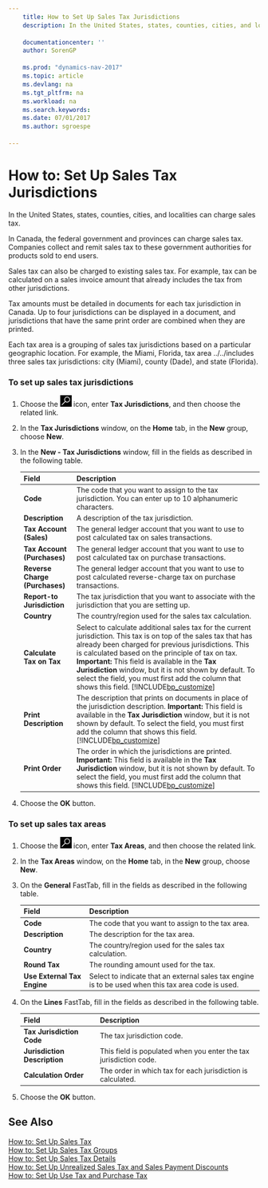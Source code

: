 ```yaml
---
    title: How to Set Up Sales Tax Jurisdictions
    description: In the United States, states, counties, cities, and localities can charge sales tax.

    documentationcenter: ''
    author: SorenGP

    ms.prod: "dynamics-nav-2017"
    ms.topic: article
    ms.devlang: na
    ms.tgt_pltfrm: na
    ms.workload: na
    ms.search.keywords:
    ms.date: 07/01/2017
    ms.author: sgroespe

---
```

# How to: Set Up Sales Tax Jurisdictions
In the United States, states, counties, cities, and localities can charge sales tax.  

 In Canada, the federal government and provinces can charge sales tax. Companies collect and remit sales tax to these government authorities for products sold to end users.  

 Sales tax can also be charged to existing sales tax. For example, tax can be calculated on a sales invoice amount that already includes the tax from other jurisdictions.  

 Tax amounts must be detailed in documents for each tax jurisdiction in Canada. Up to four jurisdictions can be displayed in a document, and jurisdictions that have the same print order are combined when they are printed.  

 Each tax area is a grouping of sales tax jurisdictions based on a particular geographic location. For example, the Miami, Florida, tax area ../../includes three sales tax jurisdictions: city (Miami), county (Dade), and state (Florida).  

### To set up sales tax jurisdictions  

1.  Choose the ![Search for Page or Report](../../media/ui-search/search_small.png "Search for Page or Report icon") icon, enter **Tax Jurisdictions**, and then choose the related link.  

2.  In the **Tax Jurisdictions** window, on the **Home** tab, in the **New** group, choose **New**.  

3.  In the **New - Tax Jurisdictions** window, fill in the fields as described in the following table.  

    |Field|Description|  
    |---------------------------------|---------------------------------------|  
    |**Code**|The code that you want to assign to the tax jurisdiction. You can enter up to 10 alphanumeric characters.|  
    |**Description**|A description of the tax jurisdiction.|  
    |**Tax Account (Sales)**|The general ledger account that you want to use to post calculated tax on sales transactions.|  
    |**Tax Account (Purchases)**|The general ledger account that you want to use to post calculated tax on purchase transactions.|  
    |**Reverse Charge (Purchases)**|The general ledger account that you want to use to post calculated reverse-charge tax on purchase transactions.|  
    |**Report-to Jurisdiction**|The tax jurisdiction that you want to associate with the jurisdiction that you are setting up.|  
    |**Country**|The country/region used for the sales tax calculation.|  
    |**Calculate Tax on Tax**|Select to calculate additional sales tax for the current jurisdiction. This tax is on top of the sales tax that has already been charged for previous jurisdictions. This is calculated based on the principle of tax on tax. **Important:**  This field is available in the **Tax Jurisdiction** window, but it is not shown by default. To select the field, you must first add the column that shows this field. [!INCLUDE[bp_customize](../../includes/bp_customize_md.md)]|  
    |**Print Description**|The description that prints on documents in place of the jurisdiction description. **Important:**  This field is available in the **Tax Jurisdiction** window, but it is not shown by default. To select the field, you must first add the column that shows this field. [!INCLUDE[bp_customize](../../includes/bp_customize_md.md)]|  
    |**Print Order**|The order in which the jurisdictions are printed. **Important:**  This field is available in the **Tax Jurisdiction** window, but it is not shown by default. To select the field, you must first add the column that shows this field. [!INCLUDE[bp_customize](../../includes/bp_customize_md.md)]|  

4.  Choose the **OK** button.  

### To set up sales tax areas  

1.  Choose the ![Search for Page or Report](../../media/ui-search/search_small.png "Search for Page or Report icon") icon, enter **Tax Areas**, and then choose the related link.  

2.  In the **Tax Areas** window, on the **Home** tab, in the **New** group, choose **New**.  

3.  On the **General** FastTab, fill in the fields as described in the following table.  

    |Field|Description|  
    |---------------------------------|---------------------------------------|  
    |**Code**|The code that you want to assign to the tax area.|  
    |**Description**|The description for the tax area.|  
    |**Country**|The country/region used for the sales tax calculation.|  
    |**Round Tax**|The rounding amount used for the tax.|  
    |**Use External Tax Engine**|Select to indicate that an external sales tax engine is to be used when this tax area code is used.|  

4.  On the **Lines** FastTab, fill in the fields as described in the following table.  

    |Field|Description|  
    |---------------------------------|---------------------------------------|  
    |**Tax Jurisdiction Code**|The tax jurisdiction code.|  
    |**Jurisdiction Description**|This field is populated when you enter the tax jurisdiction code.|  
    |**Calculation Order**|The order in which tax for each jurisdiction is calculated.|  

5.  Choose the **OK** button.  

## See Also  
 [How to: Set Up Sales Tax](how-to-set-up-sales-tax.md)   
 [How to: Set Up Sales Tax Groups](how-to-set-up-sales-tax-groups.md)   
 [How to: Set Up Sales Tax Details](how-to-set-up-sales-tax-details.md)   
 [How to: Set Up Unrealized Sales Tax and Sales Payment Discounts](how-to-set-up-unrealized-sales-tax-and-sales-payment-discounts.md)   
 [How to: Set Up Use Tax and Purchase Tax](how-to-set-up-use-tax-and-purchase-tax.md)
